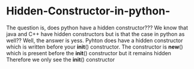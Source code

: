 # Hidden-Constructor-in-python-
The question is, does python have a hidden constructor???
We know that java and C++ have hidden constructors but is that the case in python as well??
Well, the answer is yess. Pyhton does have a hidden constructor which is written before your __init__() constructor.
The constructor is __new__() which is present before the __init__() constructor but it remains hidden
Therefore we only see the __init__() constructor
